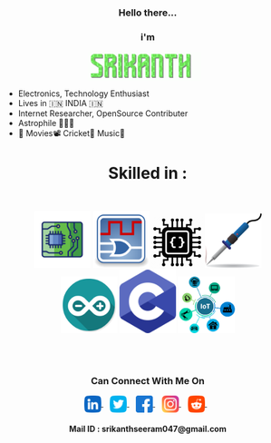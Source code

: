 <div align="center">
  <h3><b>Hello there...</b></h3>
  </div>
<div align="center">
  <h3><b>i'm</b></h3>
  </div>
<p align="center">
  <img align="center" alt="Srikanth | Name" width="200px" src="https://github.com/imsrikanth/imsrikanth/blob/main/assets/icons/name.gif" />
</a> &nbsp;&nbsp;

- Electronics, Technology Enthusiast
- Lives in 🇮🇳 INDIA 🇮🇳
- Internet Researcher, OpenSource Contributer 
- Astrophile 🔭🌠🤩
- 🧡 Movies📽️ Cricket🏏 Music🎵

<div align="center">
  <h1><b>Skilled in :</b></h1>
  </div>
</br>
<p align="center">
<img src="https://github.com/imsrikanth/imsrikanth/blob/main/assets/icons/circuit-board.png" alt="Hardware" width="100" hight="50">
<img src="https://github.com/imsrikanth/imsrikanth/blob/main/assets/icons/Digital_Electronics_Icon.png" alt="Digital Electronics"  width="100" hight="50">
<img src="https://github.com/imsrikanth/imsrikanth/blob/main/assets/icons/embedded%20c.png" alt="Embedded C" width="90" hight="50">
<img src="https://github.com/imsrikanth/imsrikanth/blob/main/assets/icons/soldering.png" alt="Soldering" width="100" hight="50">

</br>
<img src="https://github.com/imsrikanth/imsrikanth/blob/main/assets/icons/arduino-icon.png" alt="Arduino" width="100" hight="50">
<img src="https://github.com/imsrikanth/imsrikanth/blob/main/assets/icons/c-program.png" alt="C Programming" width="100" hight="50">
<img src="https://github.com/imsrikanth/imsrikanth/blob/main/assets/icons/iot.png" alt="Internet of Things" width="100" hight="50">
</p>
</br>
</br>

<div align="center">
  <h3><b>Can Connect With Me On</b></h3>
  </div>
<p align="center">
<a href="https://www.linkedin.com/in/srikanthseeram/" target="_blank">
  <img align="center" alt="Srikanth | Linkedin" width="30px" src="https://github.com/imsrikanth/imsrikanth/blob/main/assets/icons/linkedin.png" />
</a> &nbsp;&nbsp;
<a href="https://twitter.com/imsrikanths" target="_blank">
  <img align="center" alt="Srikanth | Twitter" width="30px" src="https://github.com/imsrikanth/imsrikanth/blob/main/assets/icons/twitter-logo.png" />
</a> &nbsp;&nbsp;
  <a href="https://www.facebook.com/imSrikanthS">
  <img align="center" alt="Srikanth | Facebook" width="30px" src="https://github.com/imsrikanth/imsrikanth/blob/main/assets/icons/facebook.png" />
    </a> &nbsp;&nbsp;
<a href="https://www.instagram.com/imsrikanthsri/" target="_blank">
  <img align="center" alt="Srikanth | Instagram" width="30px" src="https://github.com/imsrikanth/imsrikanth/blob/main/assets/icons/instagram.png" />
</a> &nbsp;&nbsp;
<a href="https://www.reddit.com/user/imSrikanthSri/" target="_blank">
  <img align="center" alt="Srikanth | Instagram" width="30px" src="https://github.com/imsrikanth/imsrikanth/blob/main/assets/icons/reddit.png" />
</a> &nbsp;&nbsp;
<p>
  <div align="center">
  <h4><b>Mail ID : srikanthseeram047@gmail.com</b></h4>
  </div>
  
<!---
imsrikanth/imsrikanth is a ✨ special ✨ repository because its `README.md` (this file) appears on your GitHub profile.
You can click the Preview link to take a look at your changes.
--->
